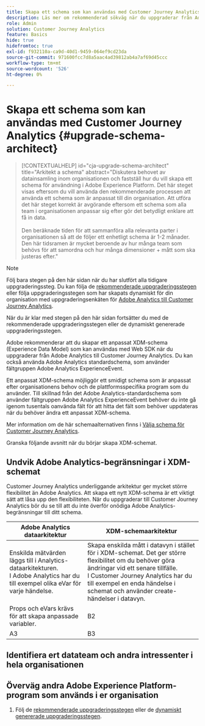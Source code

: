 ```yaml
---
title: Skapa ett schema som kan användas med Customer Journey Analytics
description: Läs mer om rekommenderad sökväg när du uppgraderar från Adobe Analytics till Customer Journey Analytics
role: Admin
solution: Customer Journey Analytics
feature: Basics
hide: true
hidefromtoc: true
exl-id: f932110a-ca9d-40d1-9459-064ef9cd23da
source-git-commit: 971600fcc7d8a5aac4ad39812ab4a7af69d45ccc
workflow-type: tm+mt
source-wordcount: '526'
ht-degree: 0%

---
```


# Skapa ett schema som kan användas med Customer Journey Analytics {#upgrade-schema-architect}

<!-- markdownlint-disable MD034 -->

>[!CONTEXTUALHELP]
>id="cja-upgrade-schema-architect"
>title="Arkitekt a schema"
>abstract="Diskutera behovet av datainsamling inom organisationen och fastställ hur du vill skapa ett schema för användning i Adobe Experience Platform. Det här steget visas eftersom du vill använda den rekommenderade processen att använda ett schema som är anpassat till din organisation. Att utföra det här steget korrekt är avgörande eftersom ett schema som alla team i organisationen anpassar sig efter gör det betydligt enklare att få in data.<br><br>Den beräknade tiden för att sammanföra alla relevanta parter i organisationen så att de följer ett enhetligt schema är 1-2 månader. Den här tidsramen är mycket beroende av hur många team som behövs för att samordna och hur många dimensioner + mått som ska justeras efter."

<!-- markdownlint-enable MD034 -->

>[!NOTE]
> 
>Följ bara stegen på den här sidan när du har slutfört alla tidigare uppgraderingssteg. Du kan följa de [rekommenderade uppgraderingsstegen](/help/getting-started/cja-upgrade/cja-upgrade-recommendations.md#recommended-upgrade-steps-for-most-organizations) eller följa uppgraderingsstegen som har skapats dynamiskt för din organisation med uppgraderingsenkäten för [Adobe Analytics till Customer Journey Analytics](https://gigazelle.github.io/cja-ttv/).
>
>När du är klar med stegen på den här sidan fortsätter du med de rekommenderade uppgraderingsstegen eller de dynamiskt genererade uppgraderingsstegen.

Adobe rekommenderar att du skapar ett anpassat XDM-schema (Experience Data Model) som kan användas med Web SDK när du uppgraderar från Adobe Analytics till Customer Journey Analytics. Du kan också använda Adobe Analytics standardschema, som använder fältgruppen Adobe Analytics ExperienceEvent.

Ett anpassat XDM-schema möjliggör ett smidigt schema som är anpassat efter organisationens behov och de plattformsspecifika program som du använder. Till skillnad från det Adobe Analytics-standardschema som använder fältgruppen Adobe Analytics ExperienceEvent behöver du inte gå igenom tusentals oanvända fält för att hitta det fält som behöver uppdateras när du behöver ändra ett anpassat XDM-schema.

Mer information om de här schemaalternativen finns i [Välja schema för Customer Journey Analytics](/help/getting-started/cja-upgrade/cja-upgrade-schema-existing.md).

Granska följande avsnitt när du börjar skapa XDM-schemat.

## Undvik Adobe Analytics-begränsningar i XDM-schemat

Customer Journey Analytics underliggande arkitektur ger mycket större flexibilitet än Adobe Analytics. Att skapa ett nytt XDM-schema är ett viktigt sätt att låsa upp den flexibiliteten. När du uppgraderar till Customer Journey Analytics bör du se till att du inte överför onödiga Adobe Analytics-begränsningar till ditt schema.

| Adobe Analytics dataarkitektur | XDM-schemaarkitektur |
|---------|----------|
| Enskilda mätvärden läggs till i Analytics-dataarkitekturen.<br/>I Adobe Analytics har du till exempel olika eVar för varje händelse. | Skapa enskilda mått i datavyn i stället för i XDM-schemat. Det ger större flexibilitet om du behöver göra ändringar vid ett senare tillfälle.<br/>I Customer Journey Analytics har du till exempel en enda händelse i schemat och använder create-händelser i datavyn. |
| Props och eVars krävs för att skapa anpassade variabler. | B2 |
| A3 | B3 |

## Identifiera ert datateam och andra intressenter i hela organisationen


## Överväg andra Adobe Experience Platform-program som används i er organisation



1. Följ de [rekommenderade uppgraderingsstegen](/help/getting-started/cja-upgrade/cja-upgrade-recommendations.md#recommended-upgrade-steps-for-most-organizations) eller de [dynamiskt genererade uppgraderingsstegen](https://gigazelle.github.io/cja-ttv/).
